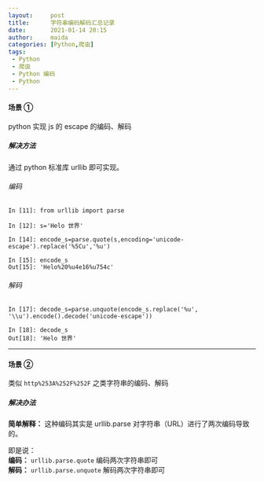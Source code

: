 ```yaml
---
layout:     post
title:      字符串编码解码汇总记录
date:       2021-01-14 20:15
author:     maida
categories: [Python,爬虫]
tags:
 - Python
 - 爬虫
 - Python 编码
 - Python
---
```



#### 场景 ①

python 实现 js 的 escape 的编码、解码

##### 解决方法
通过 python 标准库 urllib 即可实现。

###### 编码
```text
In [11]: from urllib import parse

In [12]: s='Helo 世界'

In [14]: encode_s=parse.quote(s,encoding='unicode-escape').replace('%5Cu','%u')

In [15]: encode_s
Out[15]: 'Helo%20%u4e16%u754c'
```

###### 解码
```text
In [17]: decode_s=parse.unquote(encode_s.replace('%u', '\\u').encode().decode('unicode-escape'))

In [18]: decode_s
Out[18]: 'Helo 世界'
```

---

#### 场景 ②

类似 `http%253A%252F%252F` 之类字符串的编码、解码

##### 解决办法
**简单解释：** 这种编码其实是 urllib.parse 对字符串（URL）进行了两次编码导致的。  

即是说：  
**编码：** `urllib.parse.quote` 编码两次字符串即可  
**解码：** `urllib.parse.unquote` 解码两次字符串即可 